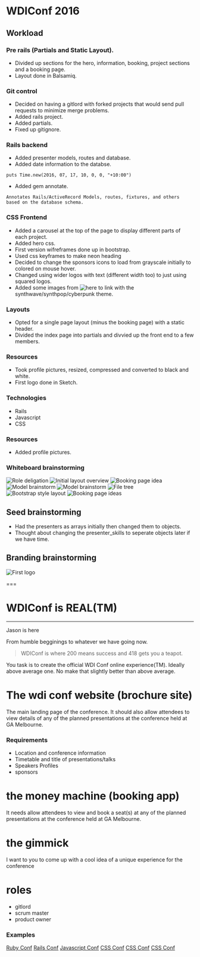 # WDIConf 2016

## Workload
### Pre rails (Partials and Static Layout).
- Divided up sections for the hero, information, booking, project sections and a booking page.
- Layout done in Balsamiq.

### Git control
- Decided on having a gitlord with forked projects that would send pull requests to minimize merge problems.
- Added rails project.
- Added partials.
- Fixed up gitignore.

### Rails backend
- Added presenter models, routes and database.
- Added date information to the databse.
```
puts Time.new(2016, 07, 17, 10, 0, 0, "+10:00")
```
- Added gem annotate.
```
Annotates Rails/ActiveRecord Models, routes, fixtures, and others based on the database schema.
```

### CSS Frontend
- Added a carousel at the top of the page to display different parts of each project.
- Added hero css.
- First version wifreframes done up in bootstrap.
- Used css keyframes to make neon heading
- Decided to change the sponsors icons to load from grayscale initially to colored on mouse hover.
- Changed using wider logos with text (different width too) to just using squared logos.
- Added some images from ![here](https://www.behance.net/laylow) to link with the synthwave/synthpop/cyberpunk theme.

### Layouts
- Opted for a single page layout (minus the booking page) with a static header.
- Divided the index page into partials and divvied up the front end to a few members.

### Resources
- Took profile pictures, resized, compressed and converted to black and white.
- First logo done in Sketch.

### Technologies
- Rails
- Javascript
- CSS

### Resources
- Added profile pictures.


### Whiteboard brainstorming

![Role deligation](./app/assets/images/layout1.jpg)
![Initial layout overview](./app/assets/images/layout2.jpg)
![Booking page idea](./app/assets/images/layout3.jpg)
![Model brainstorm](./app/assets/images/layout4.jpg)
![Model brainstorm](./app/assets/images/layout5.jpg)
![File tree](./app/assets/images/layout6.jpg)
![Bootstrap style layout](./app/assets/images/layout7.jpg)
![Booking page ideas](./app/assets/images/layout8.jpg)


## Seed brainstorming
- Had the presenters as arrays initially then changed them to objects.
- Thought about changing the presenter_skills to seperate objects later if we have time.

## Branding brainstorming
![First logo](./app/assets/images/WDICONF.png)


===

# WDIConf is REAL(TM)
---------------------
Jason is here

From humble begginings to whatever we have going now.

> WDIConf is where 200 means success and 418 gets you a teapot.

You task is to create the official WDI Conf online experience(TM). Ideally above average one. No make that slightly better than above average.


# The wdi conf website (brochure site)

The main landing page of the conference. It should also allow attendees to view details of any of the planned presentations at the conference held at GA Melbourne.

### Requirements

- Location and conference information
- Timetable and title of presentations/talks
- Speakers Profiles
- sponsors

# the money machine (booking app)

It needs allow attendees to view and book a seat(s) at any of the planned presentations at the conference held at GA Melbourne.

# the gimmick

I want to you to come up with a cool idea of a unique experience for the conference

# roles

- gitlord
- scrum master
- product owner

### Examples
[Ruby Conf](http://www.rubyconf.org.au/)
[Rails Conf](http://railsconf.com/)
[Javascript Conf](http://2015.jsconf.us/)
[CSS Conf](http://2014.cssconf.asia/)
[CSS Conf](https://2015.cssconf.com/)
[CSS Conf](http://2014.cssconf.com.au/)
